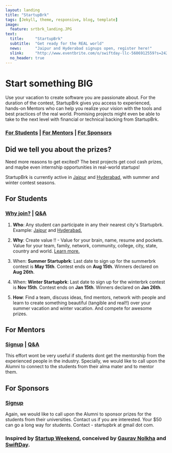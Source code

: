 ```yaml
---
layout: landing
title: "StartupBrk"
tags: [Jekyll, theme, responsive, blog, template]
image:
  feature: srtbrk_landing.JPG
text:
  title:     "StartupBrk"
  subtitle:  "Get ready for the REAL world"
  news:      "Jaipur and Hyderabad signups open, register here!"
  slink:     "http://www.eventbrite.com/o/swiftday-llc-5606912559?s=24250965"
  no_header: true
---
```

# Start something BIG
Use your vacation to create software you are passionate about. For the duration of the contest, StartupBrk gives you access to experienced, hands-on Mentors who can help you realize your vision with the tools and best practices of the real world. Promising projects might even be able to take to the next level with financial or technical backing from StartupBrk.

### [For Students](#for-students) | [For Mentors](#for-mentors) | [For Sponsors](#for-sponsors)

## Did we tell you about the prizes?
Need more reasons to get excited? The best projects get cool cash prizes, and maybe even internship opportunities in real-world startups!

StartupBrk is currently active in [Jaipur](http://www.eventbrite.com/e/web-mobile-application-development-contest-startupbrk-jaipur-tickets-11298503127?aff=eorg) and [Hyderabad](http://www.eventbrite.com/e/web-mobile-application-development-contest-startupbrk-hyderabad-tickets-11328218005?aff=eorg), with summer and winter contest seasons.

## For Students 

### [Why join?](http://startupbrk.com/articles/why-join/) | [Q&A](https://groups.google.com/d/forum/startupbrk)

1. **Who**: Any student can participate in any their nearest city's Startupbrk. Example: [Jaipur](http://www.eventbrite.com/e/web-mobile-application-development-contest-startupbrk-jaipur-tickets-11298503127?aff=eorg) and [Hyderabad.](http://www.eventbrite.com/e/web-mobile-application-development-contest-startupbrk-hyderabad-tickets-11328218005?aff=eorg)

2. **Why**: Create value !! - Value for your brain, name, resume and pockets. Value for your team, family, network, community, college, city, state, country and world. [Learn more.](http://startupbrk.com/articles/why-join/)

3. When: **Summer Startupbrk**: Last date to sign up for the summerbrk contest is **May 15th**. Contest ends on **Aug 15th**. Winners declared on **Aug 26th**. 

4. When: **Winter Startupbrk**: Last date to sign up for the winterbrk contest is **Nov 15th**. Contest ends on **Jan 15th**. Winners declared on **Jan 26th**.

4. **How**: Find a team, discuss ideas, find mentors, network with people and learn to create something beautiful (tangible and real!!) over your summer vacation and winter vacation. And compete for awesome prizes. 

## For Mentors 

### [Signup](https://docs.google.com/forms/d/1Rr-XYW4Wy0-9eVXt4V2b-yH7KW7yiNY8F3bJLD7W9Y4/viewform) | [Q&A](https://groups.google.com/d/forum/startupbrk)

This effort wont be very useful if students dont get the mentorship from the experienced people in the industry. Specially, we would like to call upon the Alumni to connect to the students from their alma mater and to mentor them.

## For Sponsors

### [Signup](https://docs.google.com/forms/d/1Rr-XYW4Wy0-9eVXt4V2b-yH7KW7yiNY8F3bJLD7W9Y4/viewform)

Again, we would like to call upon the Alumni to sponsor prizes for the students from their universities. Contact us if you are interested. Your $50 can go a long way for students. Contact - startupbrk at gmail dot com. 

### Inspired by [Startup Weekend](http://startupweekend.org/), conceived by [Gaurav Nolkha](http://www.linkedin.com/pub/gaurav-nolkha/50/166/164) and [SwiftDay](https://www.swiftday.com).
